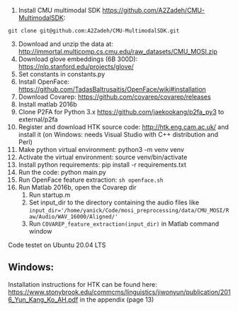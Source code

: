 1. Install CMU multimodal SDK https://github.com/A2Zadeh/CMU-MultimodalSDK:
```
git clone git@github.com:A2Zadeh/CMU-MultimodalSDK.git
```
3. Download and unzip the data at: http://immortal.multicomp.cs.cmu.edu/raw_datasets/CMU_MOSI.zip
4. Download glove embeddings (6B 300D): https://nlp.stanford.edu/projects/glove/
5. Set constants in constants.py
6. Install OpenFace: https://github.com/TadasBaltrusaitis/OpenFace/wiki#installation
7. Download Covarep: https://github.com/covarep/covarep/releases
8. Install matlab 2016b
9. Clone P2FA for Python 3.x https://github.com/jaekookang/p2fa_py3 to external/p2fa
10. Register and download HTK source code: http://htk.eng.cam.ac.uk/ and install it (on Windows: needs Visual Studio with C++ distribution and Perl)
11. Make python virtual environment: python3 -m venv venv
12. Activate the virtual environment: source venv/bin/activate
13. Install python requirements: pip install -r requirements.txt
14. Run the code: python main.py
15. Run OpenFace feature extraction: `sh openface.sh`
16. Run Matlab 2016b, open the Covarep dir
    1. Run startup.m
    2. Set input_dir to the directory containing the audio files like `input_dir='/home/yanick/Code/mosi_preprocessing/data/CMU_MOSI/Raw/Audio/WAV_16000/Aligned/'`
    3. Run `COVAREP_feature_extraction(input_dir)` in Matlab command window

Code testet on Ubuntu 20.04 LTS

## Windows:
Installation instructions for HTK can be found here: https://www.stonybrook.edu/commcms/linguistics/jiwonyun/publication/2016_Yun_Kang_Ko_AH.pdf in the appendix (page 13)
